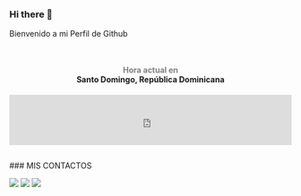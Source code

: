 ### Hi there 👋
Bienvenido a mi Perfil de Github
<p>
  
<div style="text-align:center;padding:1em 0;"> <h4><a style="text-decoration:none;" href="https://www.zeitverschiebung.net/es/city/3492908"><span style="color:gray;"
                                                                                                                                                  >Hora actual en</span><br />Santo Domingo, República Dominicana</a></h4> <iframe src="https://www.zeitverschiebung.net/clock-widget-iframe-v2?language=es&size=small&timezone=America%2FSanto_Domingo" width="100%" height="90" frameborder="0" seamless></iframe> </div>

<p>
### MIS CONTACTOS
<p>
<a href="http://wa.me/18299897014" target="blank"><img src="https://img.shields.io/badge/Whatsapp-30302f?style=flat&logo=whatsapp" /></a>
<a href="http://www.instagram.com/the_choute_" target="blank"><img src="https://img.shields.io/badge/Instagram-30302f?style=flat&logo=instagram" /></a>
<a href="https://www.youtube.com/channel/UC-HPutaDGeTPjrCId0bXQgg" target="blank"><img src="https://img.shields.io/badge/Youtube-30302f?style=flat&logo=youtube" /></a>


